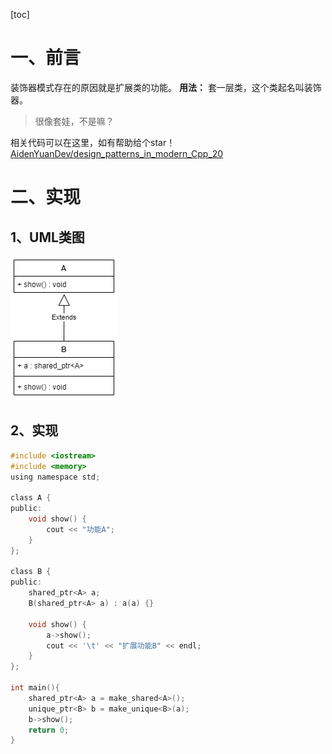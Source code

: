 [toc]

# 一、前言
装饰器模式存在的原因就是扩展类的功能。
**用法：** 套一层类，这个类起名叫装饰器。
> 很像套娃，不是嘛？

相关代码可以在这里，如有帮助给个star！[AidenYuanDev/design_patterns_in_modern_Cpp_20](https://github.com/AidenYuanDev/design_patterns_in_modern_Cpp_20)

# 二、实现
## 1、UML类图
![装饰器模式](.\图片(image)\装饰器模式.png)

## 2、实现
~~~c
#include <iostream>
#include <memory>
using namespace std;

class A {
public:
    void show() {
        cout << "功能A";
    }
};

class B {
public:
    shared_ptr<A> a;
    B(shared_ptr<A> a) : a(a) {}

    void show() {
        a->show();
        cout << '\t' << "扩展功能B" << endl;
    }
};

int main(){
    shared_ptr<A> a = make_shared<A>();
    unique_ptr<B> b = make_unique<B>(a);
    b->show();
    return 0;
}
~~~